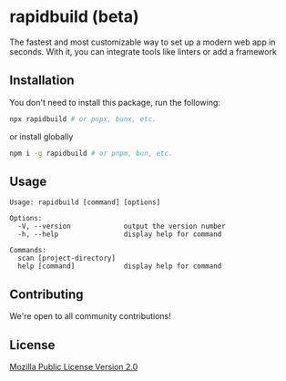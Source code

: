 # rapidbuild (beta)

The fastest and most customizable way to set up a modern web app in seconds. With it, you can integrate tools like linters or add a framework

##  Installation

You don't need to install this package, run the following:

```sh
npx rapidbuild # or pnpx, bunx, etc.
```

or install globally 

```sh
npm i -g rapidbuild # or pnpm, bun, etc.
```

## Usage

<!-- GENERATED START -->

```
Usage: rapidbuild [command] [options]

Options:
  -V, --version             output the version number
  -h, --help                display help for command

Commands:
  scan [project-directory]
  help [command]            display help for command
```

<!-- GENERATED END -->

## Contributing

We're open to all community contributions!

## License

[Mozilla Public License Version 2.0](https://github.com/bjohansebas/rapidbuild/blob/main/LICENSE)